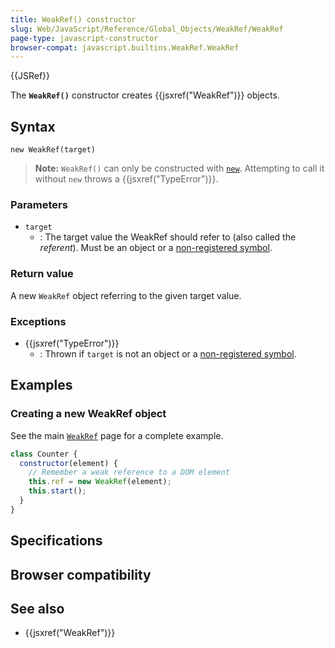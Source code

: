 ```yaml
---
title: WeakRef() constructor
slug: Web/JavaScript/Reference/Global_Objects/WeakRef/WeakRef
page-type: javascript-constructor
browser-compat: javascript.builtins.WeakRef.WeakRef
---
```


{{JSRef}}

The **`WeakRef()`** constructor creates {{jsxref("WeakRef")}} objects.

## Syntax

```js-nolint
new WeakRef(target)
```

> **Note:** `WeakRef()` can only be constructed with [`new`](/Web/JavaScript/Reference/Operators/new). Attempting to call it without `new` throws a {{jsxref("TypeError")}}.

### Parameters

- `target`
  - : The target value the WeakRef should refer to (also called the _referent_). Must be an object or a [non-registered symbol](/Web/JavaScript/Reference/Global_Objects/Symbol#shared_symbols_in_the_global_symbol_registry).

### Return value

A new `WeakRef` object referring to the given target value.

### Exceptions

- {{jsxref("TypeError")}}
  - : Thrown if `target` is not an object or a [non-registered symbol](/Web/JavaScript/Reference/Global_Objects/Symbol#shared_symbols_in_the_global_symbol_registry).

## Examples

### Creating a new WeakRef object

See the main [`WeakRef`](/Web/JavaScript/Reference/Global_Objects/WeakRef#examples)
page for a complete example.

```js
class Counter {
  constructor(element) {
    // Remember a weak reference to a DOM element
    this.ref = new WeakRef(element);
    this.start();
  }
}
```

## Specifications



## Browser compatibility



## See also

- {{jsxref("WeakRef")}}
